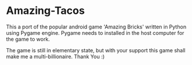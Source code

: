 # Amazing-Tacos
This a port of the popular android game 'Amazing Bricks' written in Python using Pygame engine. Pygame needs to installed in the host computer for the game to work.

The game is still in elementary state, but with your support this game shall make me a multi-billionaire. Thank You :)

